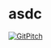 # asdc

[![GitPitch](https://gitpitch.com/assets/badge.svg)](https://gitpitch.com/garethcmurphy/asdc_structure_talk/gareth?grs=github&t=white)

